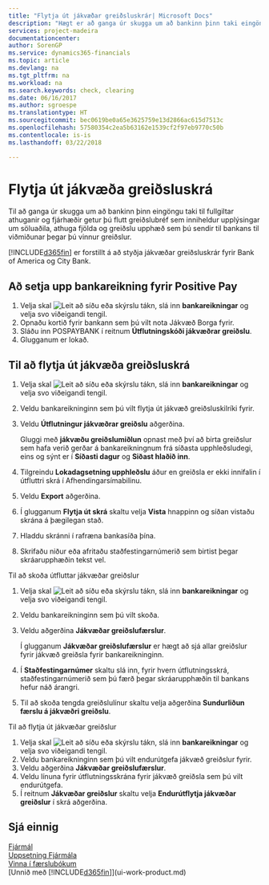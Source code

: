 ```yaml
---
title: "Flytja út jákvæðar greiðsluskrár| Microsoft Docs"
description: "Hægt er að ganga úr skugga um að bankinn þinn taki eingöngu við fullgildum ávísunum með því að flytja út jákvæða greiðsluskrá sem inniheldur upplýsingar um lánardrottna og greiðslur."
services: project-madeira
documentationcenter: 
author: SorenGP
ms.service: dynamics365-financials
ms.topic: article
ms.devlang: na
ms.tgt_pltfrm: na
ms.workload: na
ms.search.keywords: check, clearing
ms.date: 06/16/2017
ms.author: sgroespe
ms.translationtype: HT
ms.sourcegitcommit: bec0619be0a65e3625759e13d2866ac615d7513c
ms.openlocfilehash: 57580354c2ea5b63162e1539cf2f97eb9770c50b
ms.contentlocale: is-is
ms.lasthandoff: 03/22/2018

---
```

# <a name="export-a-positive-pay-file"></a>Flytja út jákvæða greiðsluskrá
Til að ganga úr skugga um að bankinn þinn eingöngu taki til fullgiltar athuganir og fjárhæðir getur þú flutt greiðslubréf sem inniheldur upplýsingar um söluaðila, athuga fjölda og greiðslu upphæð sem þú sendir til bankans til viðmiðunar þegar þú vinnur greiðslur.

[!INCLUDE[d365fin](includes/d365fin_md.md)] er forstillt á að styðja jákvæðar greiðsluskrár fyrir Bank of America og City Bank.

## <a name="to-set-up-a-bank-account-for-positive-pay"></a>Að setja upp bankareikning fyrir Positive Pay
1. Velja skal ![Leit að síðu eða skýrslu](media/ui-search/search_small.png "Leit að síðu eða skýrslu táknið") tákn, slá inn **bankareikningar** og velja svo viðeigandi tengil.
2. Opnaðu kortið fyrir bankann sem þú vilt nota Jákvæð Borga fyrir.
3. Sláðu inn POSPAYBANK í reitnum **Útflutningskóði jákvæðrar greiðslu**.
4. Glugganum er lokað.

## <a name="to-export-a-positive-pay-file"></a>Til að flytja út jákvæða greiðsluskrá
1. Velja skal ![Leit að síðu eða skýrslu](media/ui-search/search_small.png "Leit að síðu eða skýrslu táknið") tákn, slá inn **bankareikningar** og velja svo viðeigandi tengil.
2. Veldu bankareikninginn sem þú vilt flytja út jákvæð greiðsluskilríki fyrir.
3. Veldu **Útflutningur jákvæðrar greiðslu** aðgerðina.

    Gluggi með **jákvæðu greiðslumiðlun** opnast með því að birta greiðslur sem hafa verið gerðar á bankareikningnum frá síðasta upphleðsludegi, eins og sýnt er í **Síðasti dagur** og **Siðast hlaðið inn**.
4. Tilgreindu **Lokadagsetning upphleðslu** áður en greiðsla er ekki innifalin í útfluttri skrá í Afhendingarsímabilinu.
5. Veldu **Export** aðgerðina.
6. Í glugganum **Flytja út skrá** skaltu velja **Vista** hnappinn og síðan vistaðu skrána á þægilegan stað.
7. Hladdu skránni í rafræna bankasíða þína.
8. Skrifaðu niður eða afritaðu staðfestingarnúmerið sem birtist þegar skráarupphæðin tekst vel.

Til að skoða útfluttar jákvæðar greiðslur

1. Velja skal ![Leit að síðu eða skýrslu](media/ui-search/search_small.png "Leit að síðu eða skýrslu táknið") tákn, slá inn **bankareikningar** og velja svo viðeigandi tengil.
2. Veldu bankareikninginn sem þú vilt skoða.
3. Veldu aðgerðina **Jákvæðar greiðslufærslur**.

    Í glugganum **Jákvæðar greiðslufærslur** er hægt að sjá allar greiðslur fyrir jákvæð greiðsla fyrir bankareikninginn.
4. Í **Staðfestingarnúmer** skaltu slá inn, fyrir hvern útflutningsskrá, staðfestingarnúmerið sem þú færð þegar skráarupphæðin til bankans hefur náð árangri.
5. Til að skoða tengda greiðslulínur skaltu velja aðgerðina **Sundurliðun færslu á jákvæðri greiðslu**.

Til að flytja út jákvæðar greiðslur

1. Velja skal ![Leit að síðu eða skýrslu](media/ui-search/search_small.png "Leit að síðu eða skýrslu táknið") tákn, slá inn **bankareikningar** og velja svo viðeigandi tengil.
2. Veldu bankareikninginn sem þú vilt endurútgefa jákvæð greiðslur fyrir.
3. Veldu aðgerðina **Jákvæðar greiðslufærslur**.
4. Veldu línuna fyrir útflutningsskrána fyrir jákvæð greiðsla sem þú vilt endurútgefa.
5. Í reitnum **Jákvæðar greiðslur** skaltu velja **Endurútflytja jákvæðar greiðslur** í skrá aðgerðina.

## <a name="see-also"></a>Sjá einnig
[Fjármál](finance.md)  
[Uppsetning Fjármála](finance-setup-finance.md)  
[Vinna í færslubókum](ui-work-general-journals.md)  
[Unnið með [!INCLUDE[d365fin](includes/d365fin_md.md)]](ui-work-product.md)

